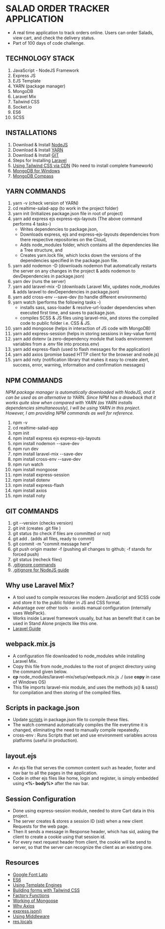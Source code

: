 # SALAD ORDER TRACKER APPLICATION
  - A real time application to track orders online. Users can order Salads, view cart, and check the delivery status.
  - Part of 100 days of code challenge.

## TECHNOLOGY STACK
  1. JavaScript - NodeJS Framework
  2. Express JS
  3. EJS Template
  4. YARN (package manager)
  5. MongoDB
  6. Laravel Mix
  7. Tailwind CSS
  8. Socket.io
  9. ES6
  10. SCSS

## INSTALLATIONS
  1. Download & Install [NodeJS](https://nodejs.org/en/download/)
  2. Download & Install [YARN](https://classic.yarnpkg.com/en/docs/install#windows-stable)
  3. Download & Install [GIT](https://git-scm.com/downloads)
  4. Steps for Installing [Laravel](https://laravel-mix.com/docs/5.0/installation#stand-alone-project)
  5. [Using Tailwind CSS via CDN](https://tailwindcss.com/docs/installation#using-tailwind-via-cdn) (No need to install complete framework)
  6. [MongoDB for Windows](https://docs.mongodb.com/manual/tutorial/install-mongodb-on-windows/)
  7. [MongoDB Compass](https://www.mongodb.com/try/download/compass)
  
## YARN COMMANDS
  1. yarn -v (check version of YARN)
  2. cd realtime-salad-app (to work in the project folder)
  3. yarn init (Initializes package.json file in root of project)
  4. yarn add express ejs express-ejs-layouts (The above command performs 4 tasks-) 
      - Writes dependencies to package.json,
      - Downloads express, ejs and express-ejs-layouts dependencies from there respective repositories on the Cloud,
      - Adds node_modules folder, which contains all the dependencies like a Tree structure, and
      - Creates yarn.lock file, which locks down the versions of the dependencies specified in the package.json file.
  5. yarn add nodemon -D (downloads nodemon that automatically restarts the server on any changes in the project & adds nodemon to devDependencies in package.json)
  6. yarn dev (runs the server)
  7. yarn add laravel-mix -D (downloads Laravel Mix, updates node_modules & adds laravel to devDependencies in package.json)
  8. yarn add cross-env --save-dev (to handle different environments)
  9. yarn watch (performs the following tasks -)
      - installs sass, sass-loader & resolve-url-loader dependencies when executed first time, and saves to package.json.
      - compiles SCSS & JS files using laravel-mix, and stores the compiled code to public folder i.e. CSS & JS.
  10. yarn add mongoose (helps in interaction of JS code with MongoDB)
  11. yarn add express-session (helps in storing sessions in key-value form)
  12. yarn add dotenv (a zero-dependency module that loads environment variables from a .env file into process.env)
  13. yarn add express-flash (used to flash messages for the application)
  14. yarn add axios (promise based HTTP client for the browser and node.js)
  15. yarn add noty (notification library that makes it easy to create alert, success, error, warning, information and confirmation messages)

## NPM COMMANDS
  *NPM package manager is automatically downloaded with NodeJS, and it can be used as an alternative to YARN. Since NPM has a drawback that it works quite slow when compared with YARN (as YARN installs dependencies simultaneously), I will be using YARN in this project. However, I am providing NPM commands as well for reference.*
  1. npm -v
  2. cd realtime-salad-app
  3. npm init
  4. npm install express ejs express-ejs-layouts
  5. npm install nodemon --save-dev
  6. npm run dev
  7. npm install laravel-mix --save-dev
  8. npm install cross-env --save-dev
  9. npm run watch
  10. npm install mongoose
  11. npm install express-session
  12. npm install dotenv
  13. npm install express-flash
  14. npm install axios
  15. npm install noty

## GIT COMMANDS
  1. git --version (checks version)
  2. git init (creates .git file )
  3. git status (to check if files are committed or not)
  4. git add . (adds all files, ready to commit)
  5. git commit -m "commit message here"
  6. git push origin master -f (pushing all changes to github; -f stands for forced push)
  7. git status (recheck files)
  8. [.gitignore commands](https://stackoverflow.com/questions/12501324/how-to-use-gitignore-command-in-git)
  9. [.gitignore for NodeJS guide](https://github.com/github/gitignore/blob/master/Node.gitignore)
  
## Why use Laravel Mix?
  - A tool used to compile resources like modern JavaScript and SCSS code and store it to the public folder in JS and CSS format. 
  - Advantage over other tools - avoids manual configuration (internally uses WebPack).
  - Works inside Laravel framework usually, but has an benefit that it can be used in Stand Alone projects like this one.
  - [Laravel Guide](https://laravel.com/docs/7.x/mix)

## webpack.mix.js
  - A configuration file downloaded to node_modules while installing Laravel Mix.
  - Copy this file from node_modules to the root of project directory using the command given below.
  - **cp** node_modules/laravel-mix/setup/webpack.mix.js ./ (use **copy** in case of Windows OS)
  - This file imports laravel-mix module, and uses the methods js() & sass() for compilation and then storing of the compiled files.
  
## Scripts in package.json
  - Update [scripts](https://laravel-mix.com/docs/5.0/installation#npm-scripts) in package.json file to compile these files.
  - The watch command automatically compiles the file everytime it is changed, eliminating the need to manually compile repeatedly.
  - cross-env : Runs Scripts that set and use environment variables across platforms (useful in production). 

## layout.ejs
  - An ejs file that serves the common content such as header, footer and nav bar to all the pages in the application.
  - Code in other ejs files like home, login and register, is simply embedded using **<%- body%>** after the nav bar.

## Session Configuration
  - Done using express-session module, needed to store Cart data in this project.
  - The server creates & stores a session ID (sid) when a new client Requests for the web page.
  - Then it sends a message in Response header, which has sid, asking the client to create a cookie using that session id.
  - For every next request header from client, the cookie will be send to server, so that the server can recognize the client as an existing one.

## Resources
  - [Google Font Lato](https://fonts.google.com/specimen/Lato)
  - [ES6](https://www.javascripttutorial.net/es6/)
  - [Using Template Engines](https://expressjs.com/en/guide/using-template-engines.html)
  - [Building forms with Tailwind CSS](https://tailwindcss.com/components/forms)
  - [Factory Functions](https://www.youtube.com/watch?v=jpegXpQpb3o)
  - [Working of Mongoose](https://www.freecodecamp.org/news/introduction-to-mongoose-for-mongodb-d2a7aa593c57/)
  - [Why Axios](https://medium.com/@MinimalGhost/what-is-axios-js-and-why-should-i-care-7eb72b111dc0)
  - [express.json()](https://expressjs.com/en/api.html#express.json)
  - [Using Middleware](https://expressjs.com/en/guide/using-middleware.html)
  - [res.locals](https://expressjs.com/en/api.html#res.locals)